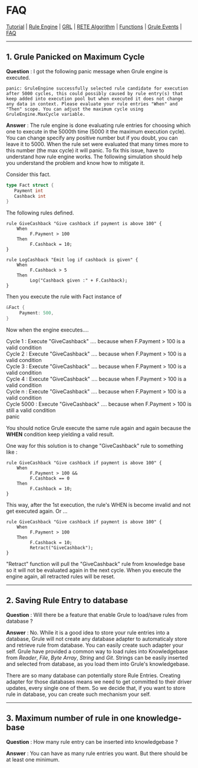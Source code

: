 # FAQ

[Tutorial](Tutorial_en.md) | [Rule Engine](RuleEngine_en.md) | [GRL](GRL_en.md) | [RETE Algorithm](RETE_en.md) | [Functions](Function_en.md) | [Grule Events](GruleEvent_en.md) | [FAQ](FAQ_en.md)

---

## 1. Grule Panicked on Maximum Cycle

**Question** : I got the following panic message when Grule engine is executed.

```Shell
panic: GruleEngine successfully selected rule candidate for execution after 5000 cycles, this could possibly caused by rule entry(s) that keep added into execution pool but when executed it does not change any data in context. Please evaluate your rule entries "When" and "Then" scope. You can adjust the maximum cycle using GruleEngine.MaxCycle variable.
```

**Answer** : The rule engine is done evaluating rule entries for choosing which one to execute in the 5000th time (5000 it the maximum execution cycle). You can change specify any positive number but if you doubt, you can leave it to 5000. When the rule set were evaluated that many times more to this number (the max cycle) it will panic. To fix this issue, have to understand how rule engine works. The following simulation should help you understand the problem and know how to mitigate it.

Consider this fact.

```go
type Fact struct {
   Payment int
   Cashback int
}
```

The following rules defined.

```Shell
rule GiveCashback "Give cashback if payment is above 100" {
    When 
         F.Payment > 100
    Then
         F.Cashback = 10;
}

rule LogCashback "Emit log if cashback is given" {
    When 
         F.Cashback > 5
    Then
         Log("Cashback given :" + F.Cashback);
}
```

Then you execute the rule with Fact instance of

```go
&Fact {
     Payment: 500,
}
```

Now when the engine executes....

Cycle 1 : Execute "GiveCashback" .... because when F.Payment > 100 is a valid condition<br>
Cycle 2 : Execute "GiveCashback" .... because when F.Payment > 100 is a valid condition<br>
Cycle 3 : Execute "GiveCashback" .... because when F.Payment > 100 is a valid condition<br>
Cycle 4 : Execute "GiveCashback" .... because when F.Payment > 100 is a valid condition<br>
Cycle n : Execute "GiveCashback" .... because when F.Payment > 100 is a valid condition<br>
Cycle 5000 : Execute "GiveCashback" .... because when F.Payment > 100 is still a valid condition<br>
panic

You should notice Grule execute the same rule again and again because the **WHEN** condition keep yielding a valid result.

One way for this solution is to change "GiveCashback" rule to something like :

```Shell
rule GiveCashback "Give cashback if payment is above 100" {
    When 
         F.Payment > 100 &&
         F.Cashback == 0
    Then
         F.Cashback = 10;
}
```

This way, after the 1st execution, the rule's WHEN is become invalid and not get executed again.
Or ...

```Shell
rule GiveCashback "Give cashback if payment is above 100" {
    When 
         F.Payment > 100
    Then
         F.Cashback = 10;
         Retract("GiveCashback");
}
```

"Retract" function will pull the "GiveCashback" rule from knowledge base so it will not be evaluated again
in the next cycle. When you execute the engine again, all retracted rules will be reset.

---

## 2. Saving Rule Entry to database

**Question** : Will there be a feature that enable Grule to load/save rules from database ?

**Answer** : No. While it is a good idea to store your rule entries into a database, Grule will not create any database adapter to automaticaly store and retrieve rule from database.
You can easily create such adapter your self. Grule have provided a common way to load rules into Knowledgebase from *Reader*, *File*, *Byte Array*, *String* and *Git*. Strings can be easily inserted and selected from database, as you load them into Grule's knowledgebase. 

There are so many database can potentially store Rule Entries. Creating adapter for those databases means we need to get committed to their driver updates, every single one of them. So we decide that, if you want to store rule in database, you can create such mechanism your self.

---

## 3. Maximum number of rule in one knowledge-base

**Question** : How many rule entry can be inserted into knowledgebase ?

**Answer** : You can have as many rule entries you want. But there should be at least one minimum.

